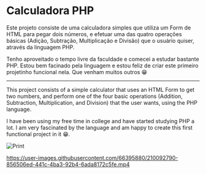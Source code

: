 <h1>Calculadora PHP </h1>

<p>Este projeto consiste de uma calculadora simples que utiliza um Form de HTML para pegar dois números, e efetuar uma das quatro operações básicas (Adição, Subtração, Multiplicação e Divisão) 
que o usuário quiser, através da linguagem PHP.</p>

<p>Tenho aproveitado o tempo livre da faculdade e comecei a estudar bastante PHP. Estou bem facinado pela linguagem e estou feliz de criar este primeiro projetinho funcional nela. 
Que venham muitos outros 😁 </p> 

<hr> 
<p>This project consists of a simple calculator that uses an HTML Form to get two numbers, and perform one of the four basic operations (Addition, Subtraction, Multiplication, and Division) that the user wants, using the PHP language.</p>

<p>I have been using my free time in college and have started studying PHP a lot. I am very fascinated by the language and am happy to create this first functional project in it 😁.</p>

![Print](https://user-images.githubusercontent.com/66395880/198363860-ab039eef-44a6-4df4-bff3-5d605043f936.PNG)


https://user-images.githubusercontent.com/66395880/210092790-856506ed-441c-4ba3-92b4-6ada8172c5fe.mp4

